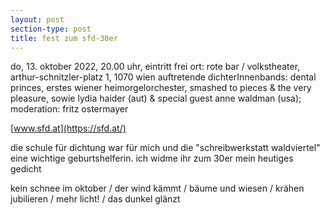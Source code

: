 ```yaml
---
layout: post
section-type: post
title: fest zum sfd-30er
---
```

do, 13. oktober 2022, 20.00 uhr, eintritt frei
ort: rote bar / volkstheater, arthur-schnitzler-platz 1, 1070 wien
auftretende dichterInnenbands: dental princes, erstes wiener heimorgelorchester, smashed to pieces & the very pleasure, sowie lydia haider (aut) & special guest anne waldman (usa); moderation: fritz ostermayer

[www.sfd.at](https://sfd.at/)

die schule für dichtung war für mich und die "schreibwerkstatt waldviertel" eine wichtige geburtshelferin.
ich widme ihr zum 30er mein heutiges gedicht

kein schnee im oktober / der wind kämmt / bäume und wiesen / krähen jubilieren / mehr licht! / das dunkel glänzt
